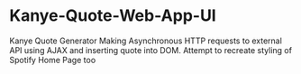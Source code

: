 # Kanye-Quote-Web-App-UI
Kanye Quote Generator Making Asynchronous HTTP requests to external API using AJAX and inserting quote into DOM.   Attempt to recreate styling of Spotify Home Page too
